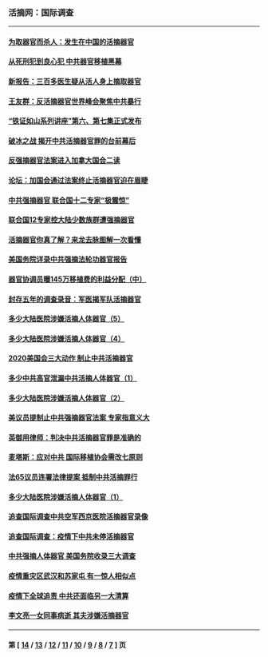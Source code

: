 ### 活摘网：国际调查
---
#### [为取器官而杀人：发生在中国的活摘器官](../../pages/nf5947/n13794731.md?08260430) 
#### [从死刑犯到良心犯 中共器官移植黑幕](../../pages/nf5947/n13764669.md?08260430) 
#### [新报告：三百多医生疑从活人身上摘取器官](../../pages/nf5947/n13703044.md?08260430) 
#### [王友群：反活摘器官世界峰会聚焦中共暴行](../../pages/nf5947/n13250738.md?08260430) 
#### [“铁证如山系列讲座”第六、第七集正式发布](../../pages/nf5947/n13106287.md?08260430) 
#### [破冰之战 揭开中共活摘器官罪的台前幕后](../../pages/nf5947/n13082457.md?08260430) 
#### [反强摘器官法案进入加拿大国会二读](../../pages/nf5947/n13033450.md?08260430) 
#### [论坛：加国会通过法案终止活摘器官迫在眉睫](../../pages/nf5947/n13029839.md?08260430) 
#### [中共强摘器官 联合国十二专家“极震惊”](../../pages/nf5947/n13024313.md?08260430) 
#### [联合国12专家控大陆少数族群遭强摘器官](../../pages/nf5947/n13023877.md?08260430) 
#### [活摘器官你真了解？来龙去脉图解一次看懂](../../pages/nf5947/n13013820.md?08260430) 
#### [美国务院详录中共强摘法轮功器官报告](../../pages/nf5947/n12944519.md?08260430) 
#### [器官协调员曝145万移植费的利益分配（中）](../../pages/nf5947/n12894547.md?08260430) 
#### [封存五年的调查录音：军医揭军队活摘器官](../../pages/nf5947/n12798692.md?08260430) 
#### [多少大陆医院涉嫌活摘人体器官（5）](../../pages/nf5947/n12768383.md?08260430) 
#### [多少大陆医院涉嫌活摘人体器官（4）](../../pages/nf5947/n12664434.md?08260430) 
#### [2020美国会三大动作 制止中共活摘器官](../../pages/nf5947/n12682004.md?08260430) 
#### [多少中共高官泄漏中共活摘人体器官（1）](../../pages/nf5947/n12671234.md?08260430) 
#### [多少大陆医院涉嫌活摘人体器官（2）](../../pages/nf5947/n12655589.md?08260430) 
#### [美议员提制止中共强摘器官法案 专家指意义大](../../pages/nf5947/n12630561.md?08260430) 
#### [英御用律师：判决中共活摘器官罪是准确的](../../pages/nf5947/n12580740.md?08260430) 
#### [麦塔斯：应对中共 国际移植协会需改七原则](../../pages/nf5947/n12514711.md?08260430) 
#### [法65议员连署法律提案 抵制中共活摘罪行](../../pages/nf5947/n12437047.md?08260430) 
#### [多少大陆医院涉嫌活摘人体器官（1）](../../pages/nf5947/n12414284.md?08260430) 
#### [追查国际调查中共空军西京医院活摘器官录像](../../pages/nf5947/n12348837.md?08260430) 
#### [追查国际调查：疫情下中共未停活摘器官](../../pages/nf5947/n12273415.md?08260430) 
#### [中共强摘人体器官 美国务院收录三大调查](../../pages/nf5947/n12181488.md?08260430) 
#### [疫情重灾区武汉和苏家屯 有一惊人相似点](../../pages/nf5947/n12150824.md?08260430) 
#### [疫情下全球追责 中共还面临另一大清算](../../pages/nf5947/n12070397.md?08260430) 
#### [李文亮一女同事病逝 其夫涉嫌活摘器官](../../pages/nf5947/n11957882.md?08260430) 

---
#### 第 [ [14](./14.md?08260430) / [13](./13.md?08260430) / [12](./12.md?08260430) / [11](./11.md?08260430) / [10](./10.md?08260430) / [9](./9.md?08260430) / [8](./8.md?08260430) / [7](./7.md?08260430) ] 页
